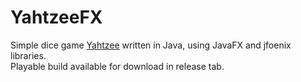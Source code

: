 # YahtzeeFX
Simple dice game [Yahtzee](https://en.wikipedia.org/wiki/Yahtzee) written in Java, using JavaFX and jfoenix libraries.  
Playable build available for download in release tab.

